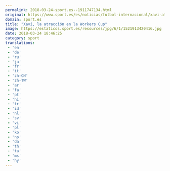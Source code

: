 ```yaml
---
permalink: 2018-03-24-sport.es--1911747134.html
original: https://www.sport.es/es/noticias/futbol-internacional/xavi-atraccion-workers-cup-6713974?utm_source=rss-noticias&utm_medium=feed&utm_campaign=futbol-internacional
domain: sport.es
title: "Xavi, la atracción en la Workers Cup"
image: https://estaticos.sport.es/resources/jpg/6/1/1521913420416.jpg
date: 2018-03-24 18:46:25
category: sport
translations: 
 - 'en'
 - 'de'
 - 'ru'
 - 'ja'
 - 'fr'
 - 'it'
 - 'zh-CN'
 - 'zh-TW'
 - 'ar'
 - 'fa'
 - 'pt'
 - 'hi'
 - 'tr'
 - 'id'
 - 'nl'
 - 'sv'
 - 'vi'
 - 'pl'
 - 'ko'
 - 'no'
 - 'da'
 - 'th'
 - 'ta'
 - 'ms'
 - 'hy'
---
```


